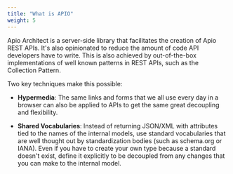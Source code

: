 ```yaml
---
title: "What is APIO"
weight: 5
---
```


Apio Architect is a server-side library that facilitates the creation of Apio REST APIs. It's also opinionated to reduce the amount of code API developers have to write. This is also achieved by out-of-the-box implementations of well known patterns in REST APIs, such as the Collection Pattern.

Two key techniques make this possible:

- **Hypermedia**: The same links and forms that we all use every day in a browser can also be applied to APIs to get the same great decoupling and flexibility.

- **Shared Vocabularies**: Instead of returning JSON/XML with attributes tied to the names of the internal models, use standard vocabularies that are well thought out by standardization bodies (such as schema.org or IANA). Even if you have to create your own type because a standard doesn't exist, define it explicitly to be decoupled from any changes that you can make to the internal model.